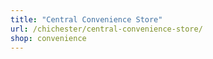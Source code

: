 ```yaml
---
title: "Central Convenience Store"
url: /chichester/central-convenience-store/
shop: convenience
---
```

